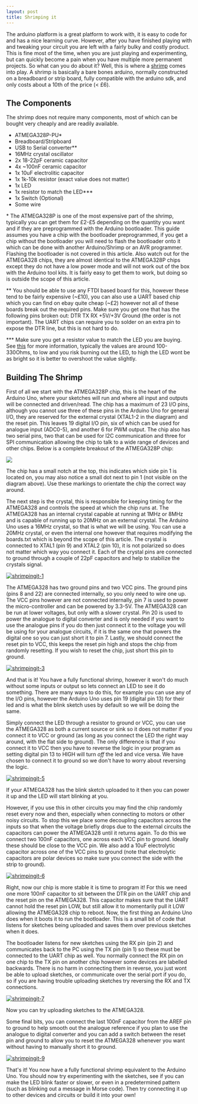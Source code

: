 ```yaml
---
layout: post
title: Shrimping it
---
```


The arduino platform is a great platform to work with, it is easy to code for and has a nice
learning curve. However, after you have finished playing with and tweaking your circuit you are left
with a fairly bulky and costly product. This is fine most of the time, when you are just playing and
experimenting, but can quickly become a pain when you have multiple more permanent projects. So what
can you do about it? Well, this is where a [shrimp](http://shrimping.it/) comes into play. A shrimp
is basically a bare bones arduino, normally constructed on a breadboard or strip board, fully
compatible with the arduino sdk, and only costs about a 10th of the price (&lt; £6).<!--more-->

## The Components

The shrimp does not require many components, most of which can be bought very cheaply and are
readily available.

*   ATMEGA328P-PU&#42;
*   Breadboard/Stripboard
*   USB to Serial converter&#42;&#42;
*   16MHz crystal oscillator
*   2x 18-22pF ceramic capacitor
*   4x ~100nF ceramic capacitor
*   1x 10uF electrolitic capacitor
*   1x 1k-10k resistor (exact value does not matter)
*   1x LED
*   1x resistor to match the LED&#42;&#42;&#42;
*   1x Switch (Optional)
*   Some wire

&#42; The ATMEGA328P is one of the most expensive part of the shrimp, typically you can get them for
£2-£5 depending on the quantity you want and if they are preprogrammed with the Arduino bootloader.
This guide assumes you have a chip with the bootloader preprogrammed, if you get a chip without the
bootloader you will need to flash the bootloader onto it which can be done with another
Arduino/Shrimp or an AVR programmer. Flashing the bootloader is not covered in this article. Also
watch out for the ATMEGA328 chips, they are almost identical to the ATMEGA328P chips except they do
not have a low power mode and will not work out of the box with the Arduino tool kits. It is fairly
easy to get them to work, but doing so is outside the scope of this article.

&#42;&#42; You should be able to use any FTDI based board for this, however these tend to be fairly
expensive (~£10), you can also use a UART based chip which you can find on ebay quite cheap (~£2)
however not all of these boards break out the required pins. Make sure you get one that has the
following pins broken out: DTR TX RX +5V/+3V Ground (the order is not important). The UART chips can
require you to solder on an extra pin to expose the DTR line, but this is not hard to do.

&#42;&#42;&#42; Make sure you get a resistor value to match the LED you are buying. See
[this](http://www.instructables.com/id/Choosing-The-Resistor-To-Use-With-LEDs/) for more
information, typically the values are around 100-330Ohms, to low and you risk burning out the LED,
to high the LED wont be as bright so it is better to overshoot the value slightly.

## Building The Shrimp

First of all we start with the ATMEGA328P chip, this is the heart of the Arduino Uno, where your
sketches will run and where all input and outputs will be connected and driven/read. The chip has a
maximum of 23 I/O pins, although you cannot use three of these pins in the Arduino Uno for general
I/O, they are reserved for the external crystal (XTAL1-2 in the diagram) and the reset pin. This
leaves 19 digital I/O pin, six of which can be used for analogue input (ADC0-5), and another 6 for
PWM output. The chip also has two serial pins, two that can be used for I2C communication and three
for SPI communication allowing the chip to talk to a wide range of devices and other chips. Below is
a complete breakout of the ATMEGA328P chip:

[![](http://blog.jacobean.net/wp-content/uploads/2013/02/arduino_atmega328_Web-copy.jpg)](http://blog.jacobean.net/wp-content/uploads/2013/02/arduino_atmega328_Web-copy.jpg)

The chip has a small notch at the top, this indicates which side pin 1 is located on, you may also
notice a small dot next to pin 1 (not visible on the diagram above). Use these markings to orientate
the chip the correct way around.

The next step is the crystal, this is responsible for keeping timing for the ATMEGA328 and controls
the speed at which the chip runs at. The ATMEGA328 has an internal crystal capable at running at
1MHz or 8MHz and is capable of running up to 20MHz on an external crystal. The Arduino Uno uses a
16MHz crystal, so that is what we will be using. You can use a 20MHz crystal, or even the internal
one however that requires modifying the boards.txt which is beyond the scope of this article. The
crystal is connected to XTAL1 (pin 9) and XTAL2 (pin 10), it is not polarized so does not matter
which way you connect it. Each of the crystal pins are connected to ground through a couple of 22pF
capacitors and help to stabilize the crystals signal.

[![shrimpingit-1](http://blog.james147.net/wp-content/uploads/2013/06/shrimpingit-1-300x228.png)](http://blog.james147.net/shrimping-it-building/shrimpingit-1/)

The ATMEGA328 has two ground pins and two VCC pins. The ground pins (pins 8 and 22) are connected
internally, so you only need to wire one up. The VCC pins however are not connected internally, pin
7 is used to power the micro-controller and can be powered by 3.3-5V. The ATMEGA328 can be run at
lower voltages, but only with a slower crystal. Pin 20 is used to power the analogue to digital
converter and is only needed if you want to use the analogue pins if you do then just connect it to
the voltage you will be using for your analogue circuits, if it is the same one that powers the
digital one so you can just short it to pin 7. Lastly, we should connect the reset pin to VCC, this
keeps the reset pin high and stops the chip from randomly resetting. If you wish to reset the chip,
just short this pin to ground.

[![shrimpingit-3](http://blog.james147.net/wp-content/uploads/2013/09/shrimpingit-3-300x272.png)](http://blog.james147.net/shrimping-it-building/shrimpingit-3/)

And that is it! You have a fully functional shrimp, however it won't do much without some inputs or
output so lets connect an LED to see it do something. There are many ways to do this, for example
you can use any of the I/O pins, however the Arduino Uno uses pin 19 (digital pin 13) for their led
and is what the blink sketch uses by default so we will be doing the same.

Simply connect the LED through a resistor to ground or VCC, you can use the ATMEGA328 as both a
current source or sink so it does not matter if you connect it to VCC or ground (as long as you
connect the LED the right way around, with the flat side to ground). The only difference is that if
you connect it to VCC then you have to reverse the logic in your program as setting digital pin 13
to HIGH will turn _off_ the led and vice versa. We have chosen to connect it to ground so we don't
have to worry about reversing the logic.

[![shrimpingit-5](http://blog.james147.net/wp-content/uploads/2013/06/shrimpingit-5-295x300.png)](http://blog.james147.net/shrimping-it-building/shrimpingit-5/)

If your ATMEGA328 has the blink sketch uploaded to it then you can power it up and the LED will
start blinking at you.

However, if you use this in other circuits you may find the chip randomly reset every now and then,
especially when connecting to motors or other noisy circuits. To stop this we place some decoupling
capacitors across the inputs so that when the voltage briefly drops due to the external circuits the
capacitors can power the ATMEGA328 until it returns again. To do this we connect two 100nF
capacitors, one across each VCC pin to ground. Ideally these should be close to the VCC pin. We also
add a 10uF electrolytic capacitor across one of the VCC pins to ground (note that electrolytic
capacitors are polar devices so make sure you connect the side with the strip to ground).

[![shrimpingit-6](http://blog.james147.net/wp-content/uploads/2013/06/shrimpingit-6-295x300.png)](http://blog.james147.net/shrimping-it-building/shrimpingit-6/)

Right, now our chip is more stable it is time to program it! For this we need one more 100nF
capacitor to sit between the DTR pin on the UART chip and the reset pin on the ATMEGA328. This
capacitor makes sure that the UART cannot hold the reset pin LOW, but still allow it to momentarily
pull it LOW allowing the ATMEGA328 chip to reboot. Now, the first thing an Arduino Uno does when it
boots it to run the bootloader. This is a small bit of code that listens for sketches being uploaded
and saves them over previous sketches when it does.

The bootloader listens for new sketches using the RX pin (pin 2) and communicates back to the PC
using the TX pin (pin 1) so these must be connected to the UART chip as well. You normally connect
the RX pin on one chip to the TX pin on another chip however some devices are labelled backwards.
There is no harm in connecting them in reverse, you just wont be able to upload sketches, or
communicate over the serial port if you do, so if you are having trouble uploading sketches try
reversing the RX and TX connections.

[![shrimpingit-7](http://blog.james147.net/wp-content/uploads/2013/06/shrimpingit-7-295x300.png)](http://blog.james147.net/shrimping-it-building/shrimpingit-7/)

Now you can try uploading sketches to the ATMEGA328.

Some final bits, you can connect the last 100nF capacitor from the AREF pin to ground to help smooth
out the analogue reference if you plan to use the analogue to digital converter and you can add a
switch between the reset pin and ground to allow you to reset the ATMEGA328 whenever you want
without having to manually short it to ground.

[![shrimpingit-9](http://blog.james147.net/wp-content/uploads/2013/06/shrimpingit-9-295x300.png)](http://blog.james147.net/shrimping-it-building/shrimpingit-9/)

That's it! You now have a fully functional shrimp equivalent to the Arduino Uno. You should now try
experimenting with the sketches, see if you can make the LED blink faster or slower, or even in a
predetermined pattern (such as blinking out a message in Morse code). Then try connecting it up to
other devices and circuits or build it into your own!
